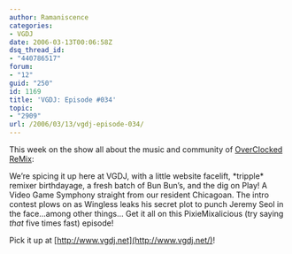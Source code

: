 ```yaml
---
author: Ramaniscence
categories:
- VGDJ
date: 2006-03-13T00:06:58Z
dsq_thread_id:
- "440786517"
forum:
- "12"
guid: "250"
id: 1169
title: 'VGDJ: Episode #034'
topic:
- "2909"
url: /2006/03/13/vgdj-episode-034/
---
```


This week on the show all about the music and community of [OverClocked ReMix](http://www.ocremix.org/): 

We&#8217;re spicing it up here at VGDJ, with a little website facelift, \*tripple\* remixer birthdayage, a fresh batch of Bun Bun&#8217;s, and the dig on Play! A Video Game Symphony straight from our resident Chicagoan. The intro contest plows on as Wingless leaks his secret plot to punch Jeremy Seol in the face&#8230;among other things&#8230; Get it all on this PixieMixalicious (try saying _that_ five times fast) episode!

Pick it up at [http://www.vgdj.net](http://www.vgdj.net/)!